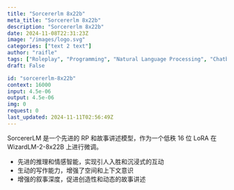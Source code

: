 ```yaml
---
title: "Sorcererlm 8x22b"
meta_title: "Sorcererlm 8x22b"
description: "Sorcererlm 8x22b"
date: 2024-11-08T22:31:23Z
image: "/images/logo.svg"
categories: ["text 2 text"]
author: "raifle"
tags: ["Roleplay", "Programming", "Natural Language Processing", "Chatbots", "Generative AI"]
draft: False

id: "sorcererlm-8x22b"
context: 16000
input: 4.5e-06
output: 4.5e-06
img: 0
request: 0
last_updated: 2024-11-11T02:56:49Z
---
```


SorcererLM 是一个先进的 RP 和故事讲述模型，作为一个低秩 16 位 LoRA 在 WizardLM-2-8x22B 上进行微调。

- 先进的推理和情感智能，实现引人入胜和沉浸式的互动
- 生动的写作能力，增强了空间和上下文意识
- 增强的叙事深度，促进创造性和动态的故事讲述

